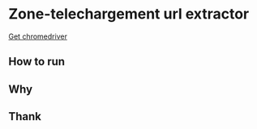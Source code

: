 # Zone-telechargement url extractor

[Get chromedriver](https://chromedriver.chromium.org/downloads)

## How to run

## Why

## Thank
